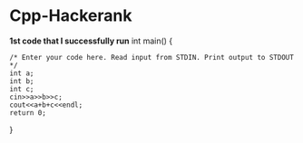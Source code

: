 # Cpp-Hackerank
**1st code that I successfully run**
int main() {
    
    /* Enter your code here. Read input from STDIN. Print output to STDOUT */   
    int a;
    int b;
    int c;
    cin>>a>>b>>c;
    cout<<a+b+c<<endl;
    return 0;
}
